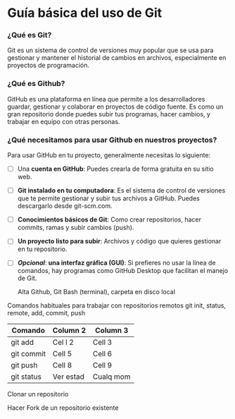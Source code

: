 # Guía básica del uso de Git

### ¿Qué es Git?
Git es un sistema de control de versiones muy popular que se usa para gestionar y mantener el historial de cambios en archivos, especialmente en proyectos de programación.

### ¿Qué es Github?
GitHub es una plataforma en línea que permite a los desarrolladores guardar, gestionar y colaborar en proyectos de código fuente. Es como un gran repositorio donde puedes subir tus programas, hacer cambios, y trabajar en equipo con otras personas.

### ¿Qué necesitamos para usar Github en nuestros proyectos?
Para usar GitHub en tu proyecto, generalmente necesitas lo siguiente:
- [ ] Una **cuenta en GitHub**: Puedes crearla de forma gratuita en su sitio web.
- [ ] **Git instalado en tu computadora**: Es el sistema de control de versiones que te permite gestionar y subir tus archivos a GitHub. Puedes descargarlo desde git-scm.com.
- [ ] **Conocimientos básicos de Git**: Como crear repositorios, hacer commits, ramas y subir cambios (push).
- [ ] **Un proyecto listo para subir**: Archivos y código que quieres gestionar en tu repositorio.
- [ ] ***Opcional***: **una interfaz gráfica (GUI)**: Si prefieres no usar la línea de comandos, hay programas como GitHub Desktop que facilitan el manejo de Git.


  Alta Github, Git Bash (terminal), carpeta en disco local
  
Comandos habituales para trabajar con repositorios remotos
git init, status, remote, add, commit, push

| Comando    | Column 2 | Column 3 |
|------------|----------|----------|
| git add    | Cel   l 2| Cell 3   |
| git commit | Cell 5   | Cell 6   |
| git push   | Cell 8   | Cell 9   |
| git status | Ver estad| Cualq mom|

Clonar un repositorio

Hacer Fork de un repositorio existente
